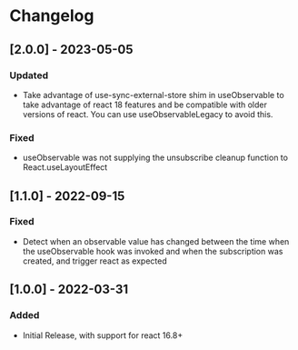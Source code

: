 # Changelog

## [2.0.0] - 2023-05-05
### Updated
* Take advantage of use-sync-external-store shim in useObservable to take advantage of react 18 features and be compatible with older versions of react.  You can use useObservableLegacy to avoid this.
### Fixed
* useObservable was not supplying the unsubscribe cleanup function to React.useLayoutEffect

## [1.1.0] - 2022-09-15
### Fixed
* Detect when an observable value has changed between the time when the useObservable hook was invoked and when the subscription was created, and trigger react as expected

## [1.0.0] - 2022-03-31
### Added
* Initial Release, with support for react 16.8+
